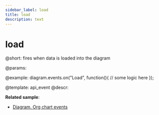```yaml
---
sidebar_label: load
title: load
description: text
---
```


# load

@short: fires when data is loaded into the diagram
	

@params:


@example:
diagram.events.on("Load", function(){
	// some logic here
});


@template:	api_event
@descr:

**Related sample**:
- [Diagram. Org chart events](https://snippet.dhtmlx.com/l38pct7c)